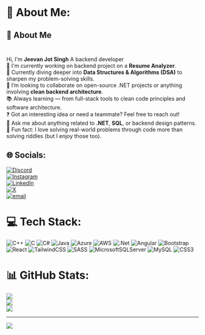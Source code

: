 # 💫 About Me:
## 👋 About Me<br><br>
Hi, I'm **Jeevan Jot Singh** 
A backend developer   
💼 I'm currently working on backend project on a **Resume Analyzer**.  
🧠 Currently diving deeper into **Data Structures & Algorithms (DSA)** to sharpen my problem-solving skills.  
🤝 I’m looking to collaborate on open-source .NET projects or anything involving **clean backend architecture**.  
📚 Always learning — from full-stack tools to clean code principles and software architecture.  
❓ Got an interesting idea or need a teammate? Feel free to reach out!  
💬 Ask me about anything related to **.NET**, **SQL**, or backend design patterns.  
🎯 Fun fact: I love solving real-world problems through code more than solving riddles (but I enjoy those too).<br>

## 🌐 Socials:
[![Discord](https://img.shields.io/badge/Discord-%237289DA.svg?logo=discord&logoColor=white)](https://discord.gg/jeevannn)  
[![Instagram](https://img.shields.io/badge/Instagram-%23E4405F.svg?logo=Instagram&logoColor=white)](https://instagram.com/jeevan0.1_)  
[![LinkedIn](https://img.shields.io/badge/LinkedIn-%230077B5.svg?logo=linkedin&logoColor=white)](https://www.linkedin.com/in/jeevan-jotsingh/)  
[![X](https://img.shields.io/badge/X-black.svg?logo=X&logoColor=white)](https://x.com/jeevanjot001)  
[![email](https://img.shields.io/badge/Email-D14836?logo=gmail&logoColor=white)](mailto:jeevanjotsingh0168@gmail.com)

# 💻 Tech Stack:
![C++](https://img.shields.io/badge/c++-%2300599C.svg?style=plastic&logo=c%2B%2B&logoColor=white) 
![C](https://img.shields.io/badge/c-%2300599C.svg?style=plastic&logo=c&logoColor=white) 
![C#](https://img.shields.io/badge/c%23-%23239120.svg?style=plastic&logo=csharp&logoColor=white) 
![Java](https://img.shields.io/badge/java-%23ED8B00.svg?style=plastic&logo=openjdk&logoColor=white) 
![Azure](https://img.shields.io/badge/azure-%230072C6.svg?style=plastic&logo=microsoftazure&logoColor=white) 
![AWS](https://img.shields.io/badge/AWS-%23FF9900.svg?style=plastic&logo=amazon-aws&logoColor=white) 
![.Net](https://img.shields.io/badge/.NET-5C2D91?style=plastic&logo=.net&logoColor=white) 
![Angular](https://img.shields.io/badge/angular-%23DD0031.svg?style=plastic&logo=angular&logoColor=white) 
![Bootstrap](https://img.shields.io/badge/bootstrap-%238511FA.svg?style=plastic&logo=bootstrap&logoColor=white) 
![React](https://img.shields.io/badge/react-%2320232a.svg?style=plastic&logo=react&logoColor=%2361DAFB) 
![TailwindCSS](https://img.shields.io/badge/tailwindcss-%2338B2AC.svg?style=plastic&logo=tailwind-css&logoColor=white) 
![SASS](https://img.shields.io/badge/SASS-hotpink.svg?style=plastic&logo=SASS&logoColor=white) 
![MicrosoftSQLServer](https://img.shields.io/badge/Microsoft%20SQL%20Server-CC2927?style=plastic&logo=microsoft%20sql%20server&logoColor=white) 
![MySQL](https://img.shields.io/badge/mysql-4479A1.svg?style=plastic&logo=mysql&logoColor=white) 
![CSS3](https://img.shields.io/badge/css3-%231572B6.svg?style=plastic&logo=css3&logoColor=white)

# 📊 GitHub Stats:
![](https://github-readme-stats.vercel.app/api?username=jeevanjs01&theme=radical&hide_border=true&include_all_commits=true&count_private=true)<br/>
![](https://nirzak-streak-stats.vercel.app/?user=jeevanjs01&theme=radical&hide_border=true)<br/>
![](https://github-readme-stats.vercel.app/api/top-langs/?username=jeevanjs01&theme=radical&hide_border=true&include_all_commits=true&count_private=true&layout=compact)

---
[![](https://visitcount.itsvg.in/api?id=jeevanjs01&icon=0&color=0)](https://visitcount.itsvg.in)
